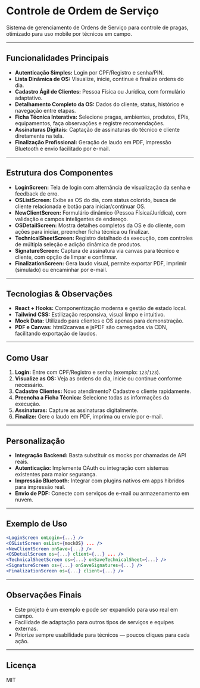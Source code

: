 # Controle de Ordem de Serviço

Sistema de gerenciamento de Ordens de Serviço para controle de pragas, otimizado para uso mobile por técnicos em campo.

---

## Funcionalidades Principais

- **Autenticação Simples:** Login por CPF/Registro e senha/PIN.
- **Lista Dinâmica de OS:** Visualize, inicie, continue e finalize ordens do dia.
- **Cadastro Ágil de Clientes:** Pessoa Física ou Jurídica, com formulário adaptativo.
- **Detalhamento Completo da OS:** Dados do cliente, status, histórico e navegação entre etapas.
- **Ficha Técnica Interativa:** Selecione pragas, ambientes, produtos, EPIs, equipamentos, faça observações e registre recomendações.
- **Assinaturas Digitais:** Captação de assinaturas do técnico e cliente diretamente na tela.
- **Finalização Profissional:** Geração de laudo em PDF, impressão Bluetooth e envio facilitado por e-mail.

---

## Estrutura dos Componentes

- **LoginScreen:** Tela de login com alternância de visualização da senha e feedback de erro.
- **OSListScreen:** Exibe as OS do dia, com status colorido, busca de cliente relacionada e botão para iniciar/continuar OS.
- **NewClientScreen:** Formulário dinâmico (Pessoa Física/Jurídica), com validação e campos inteligentes de endereço.
- **OSDetailScreen:** Mostra detalhes completos da OS e do cliente, com ações para iniciar, preencher ficha técnica ou finalizar.
- **TechnicalSheetScreen:** Registro detalhado da execução, com controles de múltipla seleção e adição dinâmica de produtos.
- **SignatureScreen:** Captura de assinatura via canvas para técnico e cliente, com opção de limpar e confirmar.
- **FinalizationScreen:** Gera laudo visual, permite exportar PDF, imprimir (simulado) ou encaminhar por e-mail.

---

## Tecnologias & Observações

- **React + Hooks:** Componentização moderna e gestão de estado local.
- **Tailwind CSS:** Estilização responsiva, visual limpo e intuitivo.
- **Mock Data:** Utilizado para clientes e OS apenas para demonstração.
- **PDF e Canvas:** html2canvas e jsPDF são carregados via CDN, facilitando exportação de laudos.

---

## Como Usar

1. **Login:** Entre com CPF/Registro e senha (exemplo: `123`/`123`).
2. **Visualize as OS:** Veja as ordens do dia, inicie ou continue conforme necessário.
3. **Cadastre Clientes:** Novo atendimento? Cadastre o cliente rapidamente.
4. **Preencha a Ficha Técnica:** Selecione todas as informações da execução.
5. **Assinaturas:** Capture as assinaturas digitalmente.
6. **Finalize:** Gere o laudo em PDF, imprima ou envie por e-mail.

---

## Personalização

- **Integração Backend:** Basta substituir os mocks por chamadas de API reais.
- **Autenticação:** Implemente OAuth ou integração com sistemas existentes para maior segurança.
- **Impressão Bluetooth:** Integrar com plugins nativos em apps híbridos para impressão real.
- **Envio de PDF:** Conecte com serviços de e-mail ou armazenamento em nuvem.

---

## Exemplo de Uso

```jsx
<LoginScreen onLogin={...} />
<OSListScreen osList={mockOS} ... />
<NewClientScreen onSave={...} />
<OSDetailScreen os={...} client={...} ... />
<TechnicalSheetScreen os={...} onSaveTechnicalSheet={...} />
<SignatureScreen os={...} onSaveSignatures={...} />
<FinalizationScreen os={...} client={...} />
```

---

## Observações Finais

- Este projeto é um exemplo e pode ser expandido para uso real em campo.
- Facilidade de adaptação para outros tipos de serviços e equipes externas.
- Priorize sempre usabilidade para técnicos — poucos cliques para cada ação.

---

## Licença

MIT
